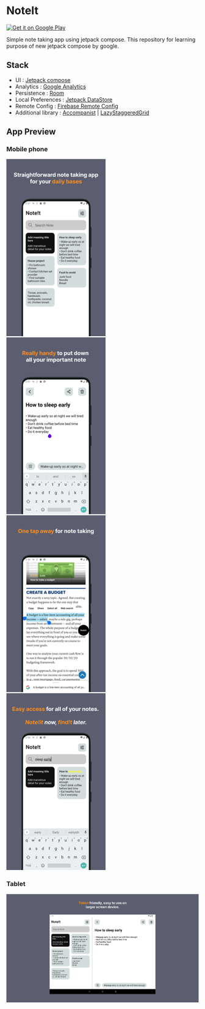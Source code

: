 # NoteIt

<a href='https://play.google.com/store/apps/details?id=com.sugadev.noteit'><img alt='Get it on Google Play' src='https://play.google.com/intl/en_us/badges/images/generic/en_badge_web_generic.png' width=180/></a>

Simple note taking app using jetpack compose. This repository for learning purpose of new jetpack
compose by google.

## Stack

* UI : [Jetpack compose](https://developer.android.com/jetpack/compose)
* Analytics : [Google Analytics](https://firebase.google.com/docs/analytics/get-started?platform=android)
* Persistence : [Room](https://developer.android.com/training/data-storage/room)
* Local Preferences : [Jetpack DataStore](https://developer.android.com/topic/libraries/architecture/datastore)
* Remote Config : [Firebase Remote Config](https://firebase.google.com/docs/remote-config/get-started?platform=android)
* Additional library : [Accompanist](https://google.github.io/accompanist/systemuicontroller/) | [LazyStaggeredGrid](https://github.com/nesyou01/LazyStaggeredGrid)

## App Preview

### Mobile phone

<img src="doc/img/Playstore Screenshots - 1.png" width="260">  <img src="doc/img/Playstore Screenshots - 2.png" width="260">  
<img src="doc/img/Playstore Screenshots - 3.png" width="260"> <img src="doc/img/Playstore Screenshots - 4.png" width="260">

### Tablet

<img src="doc/img/Playstore Screenshots - 1 - Tablet.png" width="560">